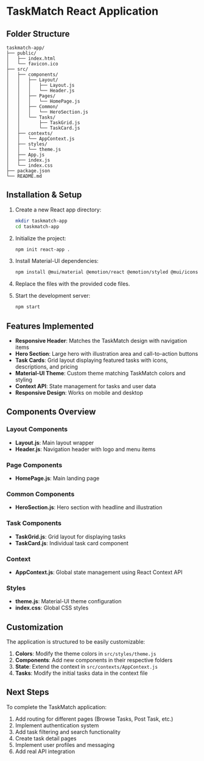 # TaskMatch React Application

## Folder Structure

```
taskmatch-app/
├── public/
│   ├── index.html
│   └── favicon.ico
├── src/
│   ├── components/
│   │   ├── Layout/
│   │   │   ├── Layout.js
│   │   │   └── Header.js
│   │   ├── Pages/
│   │   │   └── HomePage.js
│   │   ├── Common/
│   │   │   └── HeroSection.js
│   │   └── Tasks/
│   │       ├── TaskGrid.js
│   │       └── TaskCard.js
│   ├── contexts/
│   │   └── AppContext.js
│   ├── styles/
│   │   └── theme.js
│   ├── App.js
│   ├── index.js
│   └── index.css
├── package.json
└── README.md
```

## Installation & Setup

1. Create a new React app directory:
   ```bash
   mkdir taskmatch-app
   cd taskmatch-app
   ```

2. Initialize the project:
   ```bash
   npm init react-app .
   ```

3. Install Material-UI dependencies:
   ```bash
   npm install @mui/material @emotion/react @emotion/styled @mui/icons-material react-router-dom
   ```

4. Replace the files with the provided code files.

5. Start the development server:
   ```bash
   npm start
   ```

## Features Implemented

- **Responsive Header**: Matches the TaskMatch design with navigation items
- **Hero Section**: Large hero with illustration area and call-to-action buttons
- **Task Cards**: Grid layout displaying featured tasks with icons, descriptions, and pricing
- **Material-UI Theme**: Custom theme matching TaskMatch colors and styling
- **Context API**: State management for tasks and user data
- **Responsive Design**: Works on mobile and desktop

## Components Overview

### Layout Components
- **Layout.js**: Main layout wrapper
- **Header.js**: Navigation header with logo and menu items

### Page Components
- **HomePage.js**: Main landing page

### Common Components
- **HeroSection.js**: Hero section with headline and illustration

### Task Components
- **TaskGrid.js**: Grid layout for displaying tasks
- **TaskCard.js**: Individual task card component

### Context
- **AppContext.js**: Global state management using React Context API

### Styles
- **theme.js**: Material-UI theme configuration
- **index.css**: Global CSS styles

## Customization

The application is structured to be easily customizable:

1. **Colors**: Modify the theme colors in `src/styles/theme.js`
2. **Components**: Add new components in their respective folders
3. **State**: Extend the context in `src/contexts/AppContext.js`
4. **Tasks**: Modify the initial tasks data in the context file

## Next Steps

To complete the TaskMatch application:

1. Add routing for different pages (Browse Tasks, Post Task, etc.)
2. Implement authentication system
3. Add task filtering and search functionality
4. Create task detail pages
5. Implement user profiles and messaging
6. Add real API integration